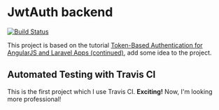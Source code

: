 # JwtAuth backend

[![Build Status](https://travis-ci.org/zc1415926/JwtAuth_backend.svg?branch=master)](https://travis-ci.org/zc1415926/JwtAuth_backend)

This project is based on the tutorial [Token-Based Authentication for AngularJS and Laravel Apps (continued)](http://ryanchenkie.com/token-based-authentication-for-angularjs-and-laravel-apps/), add some idea to the project.

## Automated Testing with Travis CI

This is the first project which I use Travis CI. **Exciting!** Now, I'm looking more professional!
